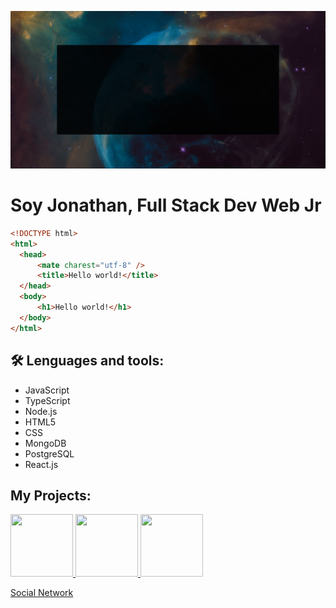 ![](https://raw.githubusercontent.com/laguado415/About/main/assets/images/presentation.gif)


  <h1>Soy Jonathan, Full Stack Dev Web Jr</h1>
  
  ```html
<!DOCTYPE html>
<html>
    <head>
        <mate charest="utf-8" />
        <title>Hello world!</title>
    </head>
    <body>
        <h1>Hello world!</h1>
    </body>
</html>
```

<h2> 🛠 Lenguages and tools:</h2>
<ul>
  <li>JavaScript</li>
  <li>TypeScript</li>
  <li>Node.js</li>
  <li>HTML5</li>
  <li>CSS</li>
  <li>MongoDB</li>
  <li>PostgreSQL</li>
  <li>React.js</li>
</ul>

<h2>My Projects:</h2>

<a href="https://github.com/llsonyll/social_network" target="_blank">
  <img aling="center" src="https://raw.githubusercontent.com/laguado415/laguado415/main/assets/images/Socialn.png" width="100" height="100"/>
  <img aling="center" src="https://res.cloudinary.com/dnur99s4h/image/upload/v1660628052/Socialn2_zgrabw.png%22/%3E" width="100" height="100"/>
  <img aling="center" src="https://res.cloudinary.com/dnur99s4h/image/upload/v1660628053/socialn_cpaowu.png%22/%3E" width="100" height="100"/>
</a>
<a href="https://www.socialn.me" target="_blank"><p>Social Network</p></a>

